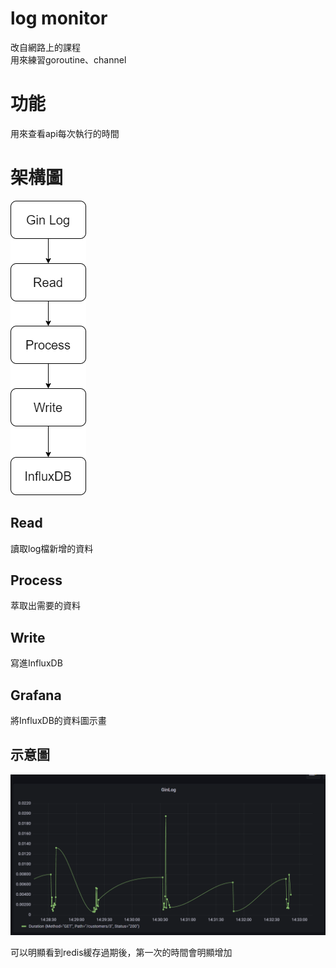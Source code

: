 # log monitor
改自網路上的課程 <br>
用來練習goroutine、channel <br>

# 功能
用來查看api每次執行的時間


# 架構圖

![image](https://github.com/zaqxsw800402/log_monitor/blob/master/picture/GinLog.png?raw=true)

## Read
讀取log檔新增的資料

## Process
萃取出需要的資料

## Write
寫進InfluxDB

## Grafana
將InfluxDB的資料圖示畫

## 示意圖
![image](https://github.com/zaqxsw800402/log_monitor/blob/master/picture/ginlog2.png?raw=true)

可以明顯看到redis緩存過期後，第一次的時間會明顯增加